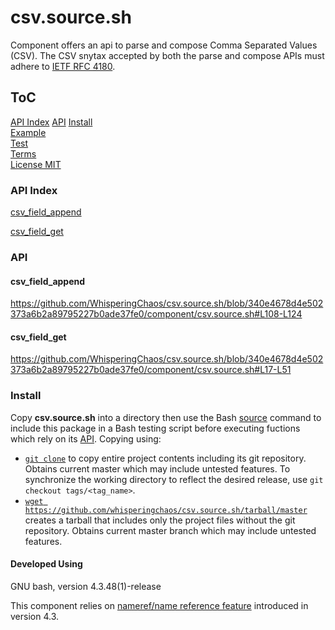 # csv.source.sh
Component offers an api to parse and compose Comma Separated Values (CSV).  The CSV snytax accepted by both the parse and compose APIs must adhere to [IETF RFC 4180](https://www.ietf.org/rfc/rfc4180.txt).

## ToC
[API Index](#api-index)
[API](#api)
[Install](#install)  
[Example](#example)  
[Test](#test)  
[Terms](#terms)  
[License MIT](LICENSE)  


### API Index
[csv_field_append](#csv_field_append)

[csv_field_get](#csv_field_get)

### API

#### csv_field_append
https://github.com/WhisperingChaos/csv.source.sh/blob/340e4678d4e502373a6b2a89795227b0ade37fe0/component/csv.source.sh#L108-L124
#### csv_field_get
https://github.com/WhisperingChaos/csv.source.sh/blob/340e4678d4e502373a6b2a89795227b0ade37fe0/component/csv.source.sh#L17-L51

### Install
Copy **csv.source.sh** into a directory then use the Bash [source](https://www.gnu.org/software/bash/manual/html_node/Bash-Builtins.html#Bash-Builtins) command to include this package in a Bash testing script before executing fuctions which rely on its [API](#api-index).  Copying using:

  * [```git clone```](https://help.github.com/articles/cloning-a-repository/) to copy entire project contents including its git repository.  Obtains current master which may include untested features.  To synchronize the working directory to reflect the desired release, use ```git checkout tags/<tag_name>```.
  *  [```wget https://github.com/whisperingchaos/csv.source.sh/tarball/master```](https://github.com/whisperingchaos/csv.source.sh/tarball/master) creates a tarball that includes only the project files without the git repository.  Obtains current master branch which may include untested features.
    
#### Developed Using 
GNU bash, version 4.3.48(1)-release

This component relies on [nameref/name reference feature](https://www.gnu.org/software/bash/manual/html_node/Shell-Parameters.html) introduced in version 4.3.
